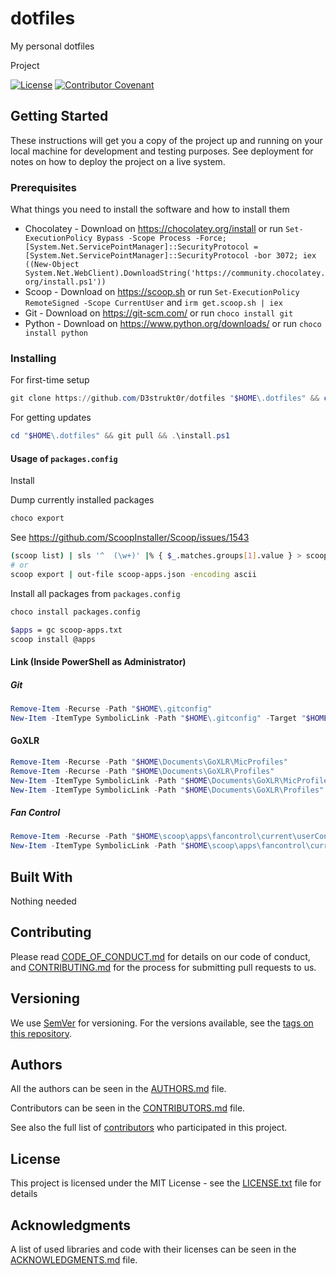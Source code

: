 # dotfiles

My personal dotfiles

Project

[![License](https://img.shields.io/github/license/d3strukt0r/dotfiles)](LICENSE.txt)
[![Contributor Covenant](https://img.shields.io/badge/Contributor%20Covenant-2.0-4baaaa.svg)](CODE_OF_CONDUCT.md)

## Getting Started

These instructions will get you a copy of the project up and running on your local machine for development and testing purposes. See deployment for notes on how to deploy the project on a live system.

### Prerequisites

What things you need to install the software and how to install them

* Chocolatey - Download on <https://chocolatey.org/install> or run `Set-ExecutionPolicy Bypass -Scope Process -Force; [System.Net.ServicePointManager]::SecurityProtocol = [System.Net.ServicePointManager]::SecurityProtocol -bor 3072; iex ((New-Object System.Net.WebClient).DownloadString('https://community.chocolatey.org/install.ps1'))`
* Scoop - Download on <https://scoop.sh> or run `Set-ExecutionPolicy RemoteSigned -Scope CurrentUser` and `irm get.scoop.sh | iex`
* Git - Download on <https://git-scm.com/> or run `choco install git`
* Python - Download on <https://www.python.org/downloads/> or run `choco install python`

### Installing

For first-time setup

```powershell
git clone https://github.com/D3strukt0r/dotfiles "$HOME\.dotfiles" && cd "$HOME\.dotfiles" && .\install.ps1
```

For getting updates

```powershell
cd "$HOME\.dotfiles" && git pull && .\install.ps1
```

#### Usage of `packages.config`

Install

Dump currently installed packages

```sh
choco export
```

See <https://github.com/ScoopInstaller/Scoop/issues/1543>

```sh
(scoop list) | sls '^  (\w+)' |% { $_.matches.groups[1].value } > scoop-apps.txt
# or
scoop export | out-file scoop-apps.json -encoding ascii
```

Install all packages from `packages.config`

```sh
choco install packages.config
```

```sh
$apps = gc scoop-apps.txt
scoop install @apps
```

#### Link (Inside PowerShell as Administrator)

##### Git

```powershell
Remove-Item -Recurse -Path "$HOME\.gitconfig"
New-Item -ItemType SymbolicLink -Path "$HOME\.gitconfig" -Target "$HOME\.dotfiles\gitconfig"
```

#### GoXLR

```powershell
Remove-Item -Recurse -Path "$HOME\Documents\GoXLR\MicProfiles"
Remove-Item -Recurse -Path "$HOME\Documents\GoXLR\Profiles"
New-Item -ItemType SymbolicLink -Path "$HOME\Documents\GoXLR\MicProfiles" -Target "$HOME\.dotfiles\GoXLR\MicProfiles"
New-Item -ItemType SymbolicLink -Path "$HOME\Documents\GoXLR\Profiles" -Target "$HOME\.dotfiles\GoXLR\Profiles"
```

##### Fan Control

```powershell
Remove-Item -Recurse -Path "$HOME\scoop\apps\fancontrol\current\userConfig.json"
New-Item -ItemType SymbolicLink -Path "$HOME\scoop\apps\fancontrol\current\userConfig.json" -Target "$HOME\.dotfiles\FanControl\userConfig.json"
```

## Built With

Nothing needed

## Contributing

Please read [CODE_OF_CONDUCT.md](CODE_OF_CONDUCT.md) for details on our code of conduct, and [CONTRIBUTING.md](CONTRIBUTING.md) for the process for submitting pull requests to us.

## Versioning

We use [SemVer](http://semver.org/) for versioning. For the versions available, see the [tags on this repository][gh-tags].

## Authors

All the authors can be seen in the [AUTHORS.md](AUTHORS.md) file.

Contributors can be seen in the [CONTRIBUTORS.md](CONTRIBUTORS.md) file.

See also the full list of [contributors][gh-contributors] who participated in this project.

## License

This project is licensed under the MIT License - see the [LICENSE.txt](LICENSE.txt) file for details

## Acknowledgments

A list of used libraries and code with their licenses can be seen in the [ACKNOWLEDGMENTS.md](ACKNOWLEDGMENTS.md) file.

[gh-tags]: https://github.com/D3strukt0r/dotfiles/tags
[gh-contributors]: https://github.com/D3strukt0r/dotfiles/contributors
